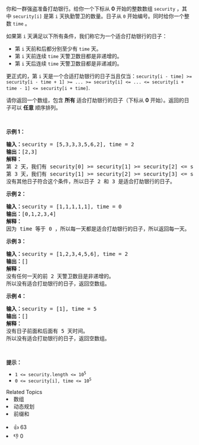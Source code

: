 <p>你和一群强盗准备打劫银行。给你一个下标从 <strong>0</strong>&nbsp;开始的整数数组&nbsp;<code>security</code>&nbsp;，其中&nbsp;<code>security[i]</code>&nbsp;是第 <code>i</code>&nbsp;天执勤警卫的数量。日子从 <code>0</code>&nbsp;开始编号。同时给你一个整数&nbsp;<code>time</code>&nbsp;。</p>

<p>如果第 <code>i</code>&nbsp;天满足以下所有条件，我们称它为一个适合打劫银行的日子：</p>

<ul>
	<li>第 <code>i</code>&nbsp;天前和后都分别至少有 <code>time</code>&nbsp;天。</li>
	<li>第 <code>i</code>&nbsp;天前连续 <code>time</code>&nbsp;天警卫数目都是非递增的。</li>
	<li>第 <code>i</code>&nbsp;天后连续 <code>time</code>&nbsp;天警卫数目都是非递减的。</li>
</ul>

<p>更正式的，第 <code>i</code> 天是一个合适打劫银行的日子当且仅当：<code>security[i - time] &gt;= security[i - time + 1] &gt;= ... &gt;= security[i] &lt;= ... &lt;= security[i + time - 1] &lt;= security[i + time]</code>.</p>

<p>请你返回一个数组，包含 <strong>所有</strong> 适合打劫银行的日子（下标从 <strong>0</strong>&nbsp;开始）。返回的日子可以 <strong>任意</strong>&nbsp;顺序排列。</p>

<p>&nbsp;</p>

<p><strong>示例 1：</strong></p>

<pre>
<strong>输入：</strong>security = [5,3,3,3,5,6,2], time = 2
<b>输出：</b>[2,3]
<strong>解释：</strong>
第 2 天，我们有 security[0] &gt;= security[1] &gt;= security[2] &lt;= security[3] &lt;= security[4] 。
第 3 天，我们有 security[1] &gt;= security[2] &gt;= security[3] &lt;= security[4] &lt;= security[5] 。
没有其他日子符合这个条件，所以日子 2 和 3 是适合打劫银行的日子。
</pre>

<p><strong>示例 2：</strong></p>

<pre>
<b>输入：</b>security = [1,1,1,1,1], time = 0
<b>输出：</b>[0,1,2,3,4]
<strong>解释：</strong>
因为 time 等于 0 ，所以每一天都是适合打劫银行的日子，所以返回每一天。
</pre>

<p><strong>示例 3：</strong></p>

<pre>
<b>输入：</b>security = [1,2,3,4,5,6], time = 2
<b>输出：</b>[]
<strong>解释：</strong>
没有任何一天的前 2 天警卫数目是非递增的。
所以没有适合打劫银行的日子，返回空数组。
</pre>

<p><strong>示例 4：</strong></p>

<pre>
<b>输入：</b>security = [1], time = 5
<b>输出：</b>[]
<strong>解释：</strong>
没有日子前面和后面有 5 天时间。
所以没有适合打劫银行的日子，返回空数组。</pre>

<p>&nbsp;</p>

<p><strong>提示：</strong></p>

<ul>
	<li><code>1 &lt;= security.length &lt;= 10<sup>5</sup></code></li>
	<li><code>0 &lt;= security[i], time &lt;= 10<sup>5</sup></code></li>
</ul>
<div><div>Related Topics</div><div><li>数组</li><li>动态规划</li><li>前缀和</li></div></div><br><div><li>👍 63</li><li>👎 0</li></div>